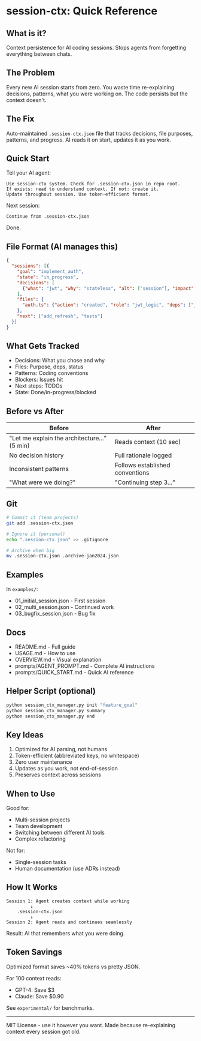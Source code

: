 # session-ctx: Quick Reference

## What is it?

Context persistence for AI coding sessions. Stops agents from forgetting everything between chats.

## The Problem

Every new AI session starts from zero. You waste time re-explaining decisions, patterns, what you were working on. The code persists but the context doesn't.

## The Fix

Auto-maintained `.session-ctx.json` file that tracks decisions, file purposes, patterns, and progress. AI reads it on start, updates it as you work.

## Quick Start

Tell your AI agent:
```
Use session-ctx system. Check for .session-ctx.json in repo root.
If exists: read to understand context. If not: create it.
Update throughout session. Use token-efficient format.
```

Next session:
```
Continue from .session-ctx.json
```

Done.

## File Format (AI manages this)
```json
{
  "sessions": [{
    "goal": "implement_auth",
    "state": "in_progress",
    "decisions": [
      {"what": "jwt", "why": "stateless", "alt": ["session"], "impact": ["auth.ts"]}
    ],
    "files": {
      "auth.ts": {"action": "created", "role": "jwt_logic", "deps": ["jsonwebtoken"]}
    },
    "next": ["add_refresh", "tests"]
  }]
}
```

## What Gets Tracked

- Decisions: What you chose and why
- Files: Purpose, deps, status
- Patterns: Coding conventions
- Blockers: Issues hit
- Next steps: TODOs
- State: Done/in-progress/blocked

## Before vs After

| Before | After |
|--------|-------|
| "Let me explain the architecture..." (5 min) | Reads context (10 sec) |
| No decision history | Full rationale logged |
| Inconsistent patterns | Follows established conventions |
| "What were we doing?" | "Continuing step 3..." |

## Git

```bash
# Commit it (team projects)
git add .session-ctx.json

# Ignore it (personal)
echo ".session-ctx.json" >> .gitignore

# Archive when big
mv .session-ctx.json .archive-jan2024.json
```

## Examples

In `examples/`:
- 01_initial_session.json - First session
- 02_multi_session.json - Continued work
- 03_bugfix_session.json - Bug fix

## Docs

- README.md - Full guide
- USAGE.md - How to use
- OVERVIEW.md - Visual explanation
- prompts/AGENT_PROMPT.md - Complete AI instructions
- prompts/QUICK_START.md - Quick AI reference

## Helper Script (optional)

```bash
python session_ctx_manager.py init "feature_goal"
python session_ctx_manager.py summary
python session_ctx_manager.py end
```

## Key Ideas

1. Optimized for AI parsing, not humans
2. Token-efficient (abbreviated keys, no whitespace)
3. Zero user maintenance
4. Updates as you work, not end-of-session
5. Preserves context across sessions

## When to Use

Good for:
- Multi-session projects
- Team development
- Switching between different AI tools
- Complex refactoring

Not for:
- Single-session tasks
- Human documentation (use ADRs instead)

## How It Works

```
Session 1: Agent creates context while working
         ↓
    .session-ctx.json
         ↓
Session 2: Agent reads and continues seamlessly
```

Result: AI that remembers what you were doing.

## Token Savings

Optimized format saves ~40% tokens vs pretty JSON.

For 100 context reads:
- GPT-4: Save $3
- Claude: Save $0.90

See `experimental/` for benchmarks.

---

MIT License - use it however you want. Made because re-explaining context every session got old.
